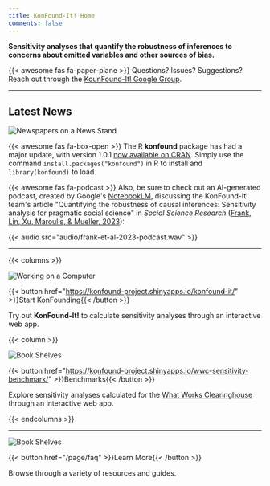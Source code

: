 ```yaml
---
title: KonFound-It! Home
comments: false
---
```




**Sensitivity analyses that quantify the robustness of inferences to concerns about omitted variables and other sources of bias.**

{{< awesome fas fa-paper-plane >}} Questions? Issues? Suggestions? Reach out through the [KounFound-It! Google Group](https://groups.google.com/g/konfound-it).



---

## Latest News

![Newspapers on a News Stand](img/news.png)

{{< awesome fas fa-box-open >}} The R **konfound** package has had a major update, with version 1.0.1 [now available on CRAN](https://CRAN.R-project.org/package=konfound). Simply use the command `install.packages("konfound")` in R to install and `library(konfound)` to load.

{{< awesome fas fa-podcast >}} Also, be sure to check out an AI-generated podcast, created by Google's [NotebookLM](https://notebooklm.google.com/), discussing the KonFound-It! team's article "Quantifying the robustness of causal inferences: Sensitivity analysis for pragmatic social science" in *Social Science Research* ([Frank, Lin, Xu, Maroulis, & Mueller, 2023](https://doi.org/10.1016/j.ssresearch.2022.102815)): 

 {{< audio src="audio/frank-et-al-2023-podcast.wav" >}}





---

{{< columns >}}

![Working on a Computer](img/computer.png)

{{< button href="https://konfound-project.shinyapps.io/konfound-it/" >}}Start KonFounding{{< /button >}}

Try out **KonFound-It!** to calculate sensitivity analyses through an interactive web app.

{{< column >}}

![Book Shelves](img/bench.png)

{{< button href="https://konfound-project.shinyapps.io/wwc-sensitivity-benchmark/" >}}Benchmarks{{< /button >}}

Explore sensitivity analyses calculated for the [What Works Clearinghouse](https://ies.ed.gov/ncee/wwc/) through an interactive web app.

{{< endcolumns >}}

---


![Book Shelves](img/books.png)

{{< button href="/page/faq" >}}Learn More{{< /button >}}

Browse through a variety of resources and guides.
